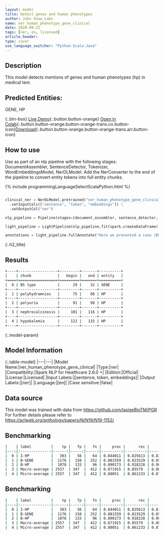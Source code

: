 ```yaml
---
layout: model
title: Detect genes and human phenotypes
author: John Snow Labs
name: ner_human_phenotype_gene_clinical
date: 2020-09-21
tags: [ner, en, licensed]
article_header:
type: cover
use_language_switcher: "Python-Scala-Java"
---
```


## Description
This model detects mentions of genes and human phenotypes (hp) in medical text. 
## Predicted Entities: 
GENE, HP

{:.btn-box}
[Live Demo](https://demo.johnsnowlabs.com/healthcare/NER_HUMAN_PHENOTYPE_GENE_CLINICAL/){:.button.button-orange}
[Open in Colab](https://colab.research.google.com/github/JohnSnowLabs/spark-nlp-workshop/blob/master/tutorials/streamlit_notebooks/healthcare/NER_HUMAN_PHENOTYPE_GENE_CLINICAL.ipynb){:.button.button-orange.button-orange-trans.co.button-icon}[Download](https://s3.amazonaws.com/auxdata.johnsnowlabs.com/clinical/models/ner_human_phenotype_gene_clinical_en_2.5.5_2.4_1598558253840.zip){:.button.button-orange.button-orange-trans.arr.button-icon}

## How to use
Use as part of an nlp pipeline with the following stages: DocumentAssembler, SentenceDetector, Tokenizer, WordEmbeddingsModel, NerDLModel. Add the NerConverter to the end of the pipeline to convert entity tokens into full entity chunks.

<div class="tabs-box" markdown="1">

{% include programmingLanguageSelectScalaPython.html %}


```python

clinical_ner = NerDLModel.pretrained("ner_human_phenotype_gene_clinical", "en", "clinical/models") \
  .setInputCols(["sentence", "token", "embeddings"]) \
  .setOutputCol("ner")

nlp_pipeline = Pipeline(stages=[document_assembler, sentence_detector, tokenizer, word_embeddings, clinical_ner, ner_converter])

light_pipeline = LightPipeline(nlp_pipeline.fit(spark.createDataFrame([['']]).toDF("text")))

annotations = light_pipeline.fullAnnotate("Here we presented a case (BS type) of a 17 years old female presented with polyhydramnios, polyuria, nephrocalcinosis and hypokalemia, which was alleviated after treatment with celecoxib and vitamin D(3).")

```

</div>

{:.h2_title}
## Results
```bash
+----+------------------+---------+-------+----------+
|    | chunk            |   begin |   end | entity   |
+====+==================+=========+=======+==========+
|  0 | BS type          |      29 |    32 | GENE     |
+----+------------------+---------+-------+----------+
|  1 | polyhydramnios   |      75 |    88 | HP       |
+----+------------------+---------+-------+----------+
|  2 | polyuria         |      91 |    98 | HP       |
+----+------------------+---------+-------+----------+
|  3 | nephrocalcinosis |     101 |   116 | HP       |
+----+------------------+---------+-------+----------+
|  4 | hypokalemia      |     122 |   132 | HP       |
+----+------------------+---------+-------+----------+
```

{:.model-param}
## Model Information

{:.table-model}
|---|---|
|Model Name:|ner_human_phenotype_gene_clinical|
|Type:|ner|
|Compatibility:|Spark NLP for Healthcare 2.6.0 +|
|Edition:|Official|
|License:|Licensed|
|Input Labels:|[sentence, token, embeddings]|
|Output Labels:|[ner]|
|Language:|[en]|
|Case sensitive:|false|

## Data source
This model was trained with data from https://github.com/lasigeBioTM/PGR
For further details please refer to https://aclweb.org/anthology/papers/N/N19/N19-1152/

## Benchmarking
```bash
|    | label         |    tp |   fp |   fn |     prec |      rec |       f1 |
|---:|:--------------|------:|-----:|-----:|---------:|---------:|---------:|
|  0 | I-HP          |   303 |   56 |   64 | 0.844011 | 0.825613 | 0.834711 |
|  1 | B-GENE        |  1176 |  158 |  252 | 0.881559 | 0.823529 | 0.851557 |
|  2 | B-HP          |  1078 |  133 |   96 | 0.890173 | 0.918228 | 0.903983 |
|  3 | Macro-average | 2557  | 347  |  412 | 0.871915 | 0.85579  | 0.863777 |
|  4 | Micro-average | 2557  | 347  |  412 | 0.88051  | 0.861233 | 0.870765 |
```

## Benchmarking
```bash
|    | label         |    tp |   fp |   fn |     prec |      rec |       f1 |
|---:|:--------------|------:|-----:|-----:|---------:|---------:|---------:|
|  0 | I-HP          |   303 |   56 |   64 | 0.844011 | 0.825613 | 0.834711 |
|  1 | B-GENE        |  1176 |  158 |  252 | 0.881559 | 0.823529 | 0.851557 |
|  2 | B-HP          |  1078 |  133 |   96 | 0.890173 | 0.918228 | 0.903983 |
|  3 | Macro-average | 2557  | 347  |  412 | 0.871915 | 0.85579  | 0.863777 |
|  4 | Micro-average | 2557  | 347  |  412 | 0.88051  | 0.861233 | 0.870765 |
```